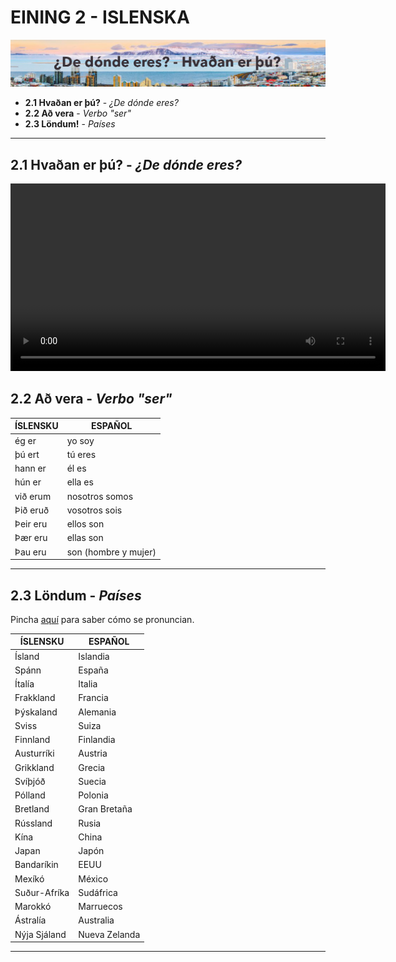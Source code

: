 # EINING 2 - ISLENSKA
![Verkefni](img/de_donde_eres.jpg)


-  **2.1 Hvaðan er þú?** - *¿De dónde eres?*
-  **2.2 Að vera** - *Verbo "ser"*
-  **2.3 Löndum!** - *Países*

---------------------



## 2.1 Hvaðan er þú? - *¿De dónde eres?*

<video width="600" controls>
  <source src="img/de_donde_eres.mp4" type="video/mp4">
  Tu navegador no soporta la reproducción de videos.
</video>


## 2.2 Að vera - *Verbo "ser"*

| ÍSLENSKU     | ESPAÑOL             |
|--------------|---------------------|
| ég er        | yo soy              |
| þú ert       | tú eres             |
| hann er      | él es               |
| hún er       | ella es             |
| við erum     | nosotros somos      |
| Þið eruð     | vosotros sois       |
| Þeir eru     | ellos son           |
| Þær eru      | ellas son           |
| Þau eru      | son (hombre y mujer)|

-----------------------


## 2.3 Löndum - *Países*
Pincha [aquí](https://www.pinhok.com/es/kb/islandes/786/paises-en-islandes/) para saber cómo se pronuncian.


| ÍSLENSKU     | ESPAÑOL       |
|--------------|---------------|
| Ísland       | Islandia      |
| Spánn        | España        |
| Ítalía       | Italia        |
| Frakkland    | Francia       |
| Þýskaland    | Alemania      |
| Sviss        | Suiza         |
| Finnland     | Finlandia     |
| Austurríki   | Austria       |
| Grikkland    | Grecia        |
| Svíþjóð      | Suecia        |
| Pólland      | Polonia       |
| Bretland     | Gran Bretaña  |
| Rússland     | Rusia         |
| Kína         | China         |
| Japan        | Japón         |
| Bandaríkin   | EEUU          |
| Mexíkó       | México        |
| Suður-Afríka | Sudáfrica     |
| Marokkó      | Marruecos     |
| Ástralía     | Australia     |
| Nýja Sjáland | Nueva Zelanda |

-------------------------------